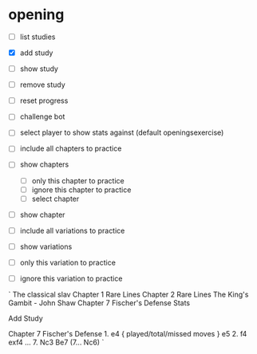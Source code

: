 # opening
- [ ] list studies
- [x] add study
- [ ] show study 
- [ ] remove study
- [ ] reset progress
- [ ] challenge bot
- [ ] select player to show stats against (default openingsexercise)

- [ ] include all chapters to practice
- [ ] show chapters
  - [ ] only this chapter to practice
  - [ ] ignore this chapter to practice
  - [ ] select chapter
- [ ] show chapter
- [ ] include all variations to practice
- [ ] show variations
- [ ] only this variation to practice
- [ ] ignore this variation to practice

`
The classical slav
  Chapter 1 Rare Lines
  Chapter 2 Rare Lines
The King's Gambit - John Shaw
  Chapter 7 Fischer's Defense
  Stats

Add Study


  Chapter 7 Fischer's Defense
    1. e4 { played/total/missed moves } e5 2. f4 exf4 ... 7. Nc3 Be7 (7... Nc6)
`

